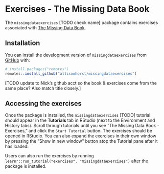 
<!-- README.md is generated from README.Rmd. Please edit that file -->

# Exercises - The Missing Data Book

<!-- badges: start -->
<!-- badges: end -->

The `missingdataexercises` \[TODO check name\] package contains
exercises associated with [The Missing Data Book](TODO%20add%20link).

## Installation

You can install the development version of `missingdataexercises` from
[GitHub](https://github.com/) with:

``` r
# install.packages("remotes")
remotes::install_github("allisonhorst/missingdataexercises")
```

\[TODO update to Nick’s github acct so the book & exercises come from
the same place? Also match title closely.\]

## Accessing the exercises

Once the package is installed, the `missingdataexercises` \[TODO\]
tutorial should appear in the **Tutorials** tab in RStudio (next to the
Environment and History tabs). Scroll through tutorials until you see
“The Missing Data Book - Exercises,” and click the `Start Tutorial`
button. The exercises should be opened in RStudio. You can also expand
the exercises in their own window by pressing the “Show in new window”
button atop the Tutorial pane after it has loaded.

Users can also run the exercises by running
`learnr::run_tutorial("exercises", "missingdataexercises")` after the
package is installed.
